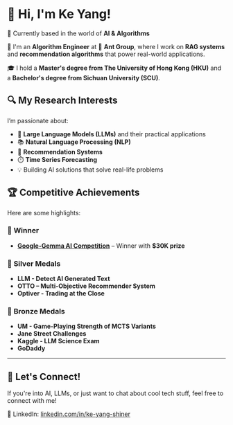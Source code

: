 # 👋 Hi, I'm Ke Yang! 

📍 Currently based in the world of **AI & Algorithms**

💼 I'm an **Algorithm Engineer** at 🐜 **Ant Group**, where I work on **RAG systems** and **recommendation algorithms** that power real-world applications.

🎓 I hold a **Master's degree from The University of Hong Kong (HKU)** and a **Bachelor's degree from Sichuan University (SCU)**.

## 🔍 My Research Interests

I’m passionate about:
- 🧠 **Large Language Models (LLMs)** and their practical applications  
- 📚 **Natural Language Processing (NLP)**  
- 🎯 **Recommendation Systems**  
- ⏱️ **Time Series Forecasting**  
- 💡 Building AI solutions that solve real-life problems  

## 🏆 Competitive Achievements

Here are some highlights:

### 🥇 **Winner**
- **[Google-Gemma AI Competition](https://www.kaggle.com/competitions/gemma-language-tuning/discussion/575770)** – Winner with **$30K prize**

### 🥈 **Silver Medals**
- **LLM - Detect AI Generated Text**
- **OTTO – Multi-Objective Recommender System**
- **Optiver - Trading at the Close**

### 🥉 **Bronze Medals**
- **UM - Game-Playing Strength of MCTS Variants**
- **Jane Street Challenges**
- **Kaggle - LLM Science Exam**
- **GoDaddy**

---

## 🤖 Let's Connect!

If you're into AI, LLMs, or just want to chat about cool tech stuff, feel free to connect with me!

🔗 LinkedIn: [linkedin.com/in/ke-yang-shiner](https://hk.linkedin.com/in/ke-yang-shiner-1285a7269?trk=public_post_feed-actor-name)
